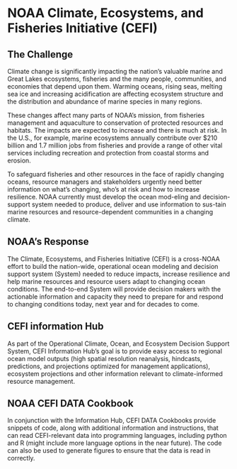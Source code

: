 # NOAA Climate, Ecosystems, and Fisheries Initiative (CEFI)

## The Challenge
Climate change is significantly impacting the nation’s valuable marine and Great Lakes ecosystems, fisheries and the many people, communities, and economies that depend upon them. Warming oceans, rising seas, melting sea ice and increasing acidification are affecting ecosystem structure and the distribution and abundance of marine species in many regions.

These changes affect many parts of NOAA’s mission, from fisheries management and aquaculture to conservation of protected resources and habitats. The impacts are expected to increase and there is much at risk. In the U.S., for example, marine ecosystems annually contribute over $210 billion and 1.7 million jobs from fisheries and provide a range of other vital services including recreation and protection from coastal storms and erosion.

To safeguard fisheries and other resources in the face of rapidly changing oceans, resource managers and stakeholders urgently need better information on what’s changing, who’s at risk and how to increase resilience. NOAA currently must develop the ocean mod-eling and decision-support system needed to produce, deliver and use information to sus-tain marine resources and resource-dependent communities in a changing climate.

## NOAA’s Response
The Climate, Ecosystems, and Fisheries Initiative (CEFI) is a cross-NOAA effort to build the nation-wide, operational ocean modeling and decision support system (System) needed to reduce impacts, increase resilience and help marine resources and resource users adapt to changing ocean conditions. The end-to-end System will provide decision makers with the actionable information and capacity they need to prepare for and respond to changing conditions today, next year and for decades to come.

## CEFI information Hub
As part of the Operational Climate, Ocean, and Ecosystem Decision Support System, CEFI Information Hub’s goal is to provide easy access to regional ocean model outputs (high spatial resolution reanalysis, hindcasts, predictions, and projections optimized for management applications), ecosystem projections and other information relevant to climate-informed resource management.

## NOAA CEFI DATA Cookbook
In conjunction with the Information Hub, CEFI DATA Cookbooks provide snippets of code, along with additional information and instructions, that can read CEFI-relevant data into programming languages, including python and R (might include more language options in the near future). The code can also be used to generate figures to ensure that the data is read in correctly.
